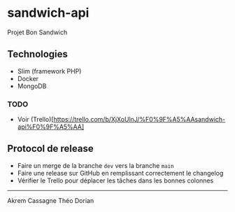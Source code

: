# sandwich-api
Projet Bon Sandwich

## Technologies

- Slim (framework PHP)
- Docker
- MongoDB

### TODO

- Voir (Trello)[https://trello.com/b/XjXoUlnJ/%F0%9F%A5%AAsandwich-api%F0%9F%A5%AA]

## Protocol de release

- Faire un merge de la branche `dev` vers la branche `main`
- Faire une release sur GitHub en remplissant correctement le changelog
- Vérifier le Trello pour déplacer les tâches dans les bonnes colonnes

---
Akrem
Cassagne
Théo
Dorian